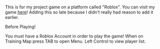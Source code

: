 This is for my project game on a platform called "Roblox". You can visit my game [here](https://www.roblox.com/games/8373654386/Attack-on-Titan-Testing)!
Adding this so late because I didn't really had reason to add it earlier.


Before Playing!

You must have a Roblox Account in order to play the game!
When on Training Map press TAB to open Menu. Left Control to view player list.
